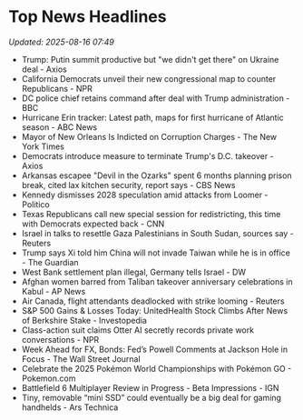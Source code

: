 # Top News Headlines

_Updated: 2025-08-16 07:49_

- Trump: Putin summit productive but "we didn't get there" on Ukraine deal - Axios
- California Democrats unveil their new congressional map to counter Republicans - NPR
- DC police chief retains command after deal with Trump administration - BBC
- Hurricane Erin tracker: Latest path, maps for first hurricane of Atlantic season - ABC News
- Mayor of New Orleans Is Indicted on Corruption Charges - The New York Times
- Democrats introduce measure to terminate Trump's D.C. takeover - Axios
- Arkansas escapee "Devil in the Ozarks" spent 6 months planning prison break, cited lax kitchen security, report says - CBS News
- Kennedy dismisses 2028 speculation amid attacks from Loomer - Politico
- Texas Republicans call new special session for redistricting, this time with Democrats expected back - CNN
- Israel in talks to resettle Gaza Palestinians in South Sudan, sources say - Reuters
- Trump says Xi told him China will not invade Taiwan while he is in office - The Guardian
- West Bank settlement plan illegal, Germany tells Israel - DW
- Afghan women barred from Taliban takeover anniversary celebrations in Kabul - AP News
- Air Canada, flight attendants deadlocked with strike looming - Reuters
- S&P 500 Gains & Losses Today: UnitedHealth Stock Climbs After News of Berkshire Stake - Investopedia
- Class-action suit claims Otter AI secretly records private work conversations - NPR
- Week Ahead for FX, Bonds: Fed’s Powell Comments at Jackson Hole in Focus - The Wall Street Journal
- Celebrate the 2025 Pokémon World Championships with Pokémon GO - Pokemon.com
- Battlefield 6 Multiplayer Review in Progress - Beta Impressions - IGN
- Tiny, removable “mini SSD” could eventually be a big deal for gaming handhelds - Ars Technica